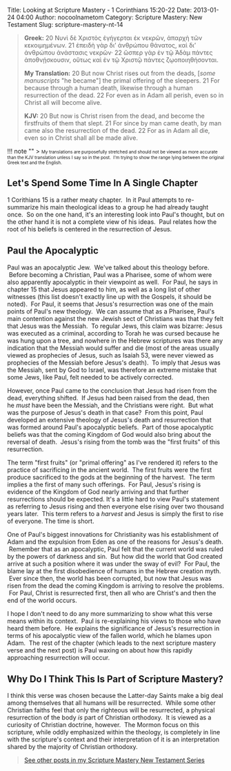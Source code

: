 Title: Looking at Scripture Mastery - 1 Corinthians 15:20-22
Date: 2013-01-24 04:00
Author: nocoolnametom
Category: Scripture Mastery: New Testament
Slug: scripture-mastery-nt-14

> **Greek:**
>  <span>20</span> Νυνὶ δὲ Χριστὸς ἐγήγερται ἐκ νεκρῶν, ἀπαρχὴ τῶν κεκοιμημένων.
>  <span>21</span> ἐπειδὴ γὰρ δι’ ἀνθρώπου θάνατος, καὶ δι’ ἀνθρώπου ἀνάστασις νεκρῶν·
>  <span>22</span> ὥσπερ γὰρ ἐν τῷ Ἀδὰμ πάντες ἀποθνῄσκουσιν, οὕτως καὶ ἐν τῷ Χριστῷ πάντες ζῳοποιηθήσονται.
>
> **My Translation:**
>  <span>20</span> But now Christ rises out from the deads, <span>[*some manuscripts* "he became"]</span> the primal offering of the sleepers.
>  <span>21</span> For because through a human death, likewise through a human resurrection of the dead.
>  <span>22</span> For even as in Adam all perish, even so in Christ all will become alive.
>
> **KJV:**
>  <span>20</span> But now is Christ risen from the dead, and become the firstfruits of them that slept.
>  <span>21</span> For since by man came death, by man came also the resurrection of the dead.
>  <span>22</span> For as in Adam all die, even so in Christ shall all be made alive.<!--more-->

!!! note ""
     > <span style="font-size: x-small;">My translations are purposefully stretched and should not be viewed as more accurate than the KJV translation unless I say so in the post.  I'm trying to show the range lying between the original Greek text and the English.</span>

Let's Spend Some Time In A Single Chapter
-----------------------------------------

1 Corithians 15 is a rather meaty chapter.  In it Paul attempts to re-summarize his main theological ideas to a group he had already taught once.  So on the one hand, it's an interesting look into Paul's thought, but on the other hand it is not a complete view of his ideas.  Paul relates how the root of his beliefs is centered in the resurrection of Jesus.

Paul the Apocalyptic
--------------------

Paul was an apocalyptic Jew.  We've talked about this theology before.  Before becoming a Christian, Paul was a Pharisee, some of whom were also apparently apocalyptic in their viewpoint as well.  For Paul, he says in chapter 15 that Jesus appeared to him, as well as a long list of other witnesses (this list doesn't exactly line up with the Gospels, it should be noted).  For Paul, it seems that Jesus's resurrection was one of the main points of Paul's new theology.  We can assume that as a Pharisee, Paul's main contention against the new Jewish sect of Christians was that they felt that Jesus was the Messiah.  To regular Jews, this claim was bizarre: Jesus was executed as a criminal, according to Torah he was cursed because he was hung upon a tree, and nowhere in the Hebrew scriptures was there any indication that the Messiah would suffer and die (most of the areas usually viewed as prophecies of Jesus, such as Isaiah 53, were never viewed as prophecies of the Messiah before Jesus's death).  To imply that Jesus was the Messiah, sent by God to Israel, was therefore an extreme mistake that some Jews, like Paul, felt needed to be actively corrected.

However, once Paul came to the conclusion that Jesus had risen from the dead, everything shifted.  If Jesus had been raised from the dead, then he *must* have been the Messiah, and the Christians were right.  But what was the purpose of Jesus's death in that case?  From this point, Paul developed an extensive theology of Jesus's death and resurrection that was formed around Paul's apocalyptic beliefs.  Part of those apocalyptic beliefs was that the coming Kingdom of God would also bring about the reversal of death.  Jesus's rising from the tomb was the "first fruits" of this resurrection.

The term "first fruits" (or "primal offering" as I've rendered it) refers to the practice of sacrificing in the ancient world.  The first fruits were the first produce sacrificed to the gods at the beginning of the harvest.  The term implies a the first of many such offerings.  For Paul, Jesus's rising is evidence of the Kingdom of God nearly arriving and that further resurrections should be expected. It's a little hard to view Paul's statement as referring to Jesus rising and then everyone else rising over two thousand years later.  This term refers to a *harvest* and Jesus is simply the first to rise of everyone. The time is short.

One of Paul's biggest innovations for Christianity was his establishment of Adam and the expulsion from Eden as one of the reasons for Jesus's death.  Remember that as an apocalyptic, Paul felt that the current world was ruled by the powers of darkness and sin.  But how did the world that God created arrive at such a position where it was under the sway of evil?  For Paul, the blame lay at the first disobedience of humans in the Hebrew creation myth.  Ever since then, the world has been corrupted, but now that Jesus was risen from the dead the coming Kingdom is arriving to resolve the problems.  For Paul, Christ is resurrected first, then all who are Christ's and then the end of the world occurs.

I hope I don't need to do any more summarizing to show what this verse means within its context.  Paul is re-explaining his views to those who have heard them before.  He explains the significance of Jesus's resurrection in terms of his apocalyptic view of the fallen world, which he blames upon Adam.  The rest of the chapter (which leads to the next scripture mastery verse and the next post) is Paul waxing on about how this rapidly approaching resurrection will occur.

Why Do I Think This Is Part of Scripture Mastery?
-------------------------------------------------

I think this verse was chosen because the Latter-day Saints make a big deal among themselves that all humans will be resurrected.  While some other Christian faiths feel that only the righteous will be resurrected, a physical resurrection of the body *is* part of Christian orthodoxy.  It is viewed as a curiosity of Christian doctrine, however.  The Mormon focus on this scripture, while oddly emphasized within the theology, is completely in line with the scripture's context and their interpretation of it is an interpretation shared by the majority of Christian orthodoxy.

> [See other posts in my Scripture Mastery New Testament Series][]

[See other posts in my Scripture Mastery New Testament Series]: |filename|scripture-mastery-new-testament.md "Scripture Mastery: New Testament"
